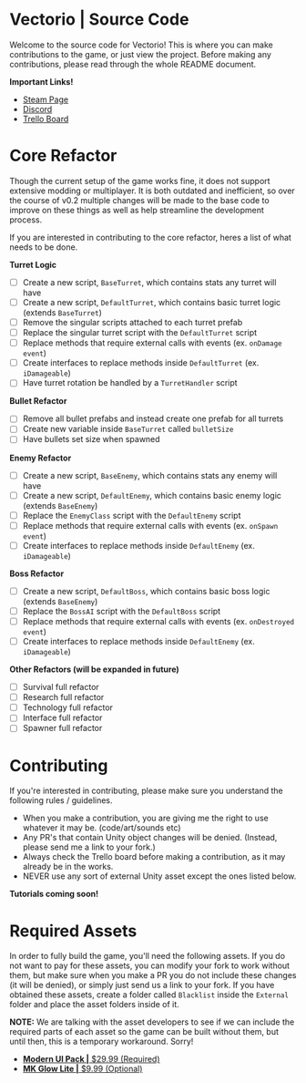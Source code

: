 # Vectorio | Source Code
Welcome to the source code for Vectorio! This is where you can make contributions to the game, or just view the project. Before making any contributions, please read through the whole README document.

**Important Links!** 
- [Steam Page](https://store.steampowered.com/app/1462470/Vectorio__Early_Access/)
- [Discord](https://discord.gg/auDgRJqtT9)
- [Trello Board](https://trello.com/b/BfiySKBr/vectorio)

# Core Refactor 
Though the current setup of the game works fine, it does not support extensive modding or multiplayer. It is both outdated and inefficient, so over the course of v0.2 multiple changes will be made to the base code to improve on these things as well as help streamline the development process. 

If you are interested in contributing to the core refactor, heres a list of what needs to be done.

**Turret Logic**
- [ ] Create a new script, `BaseTurret`, which contains stats any turret will have
- [ ] Create a new script, `DefaultTurret`, which contains basic turret logic (extends `BaseTurret`)
- [ ] Remove the singular scripts attached to each turret prefab
- [ ] Replace the singular turret script with the `DefaultTurret` script
- [ ] Replace methods that require external calls with events (ex. `onDamage event`)
- [ ] Create interfaces to replace methods inside `DefaultTurret` (ex. `iDamageable`)
- [ ] Have turret rotation be handled by a `TurretHandler` script

**Bullet Refactor**
- [ ] Remove all bullet prefabs and instead create one prefab for all turrets
- [ ] Create new variable inside `BaseTurret` called `bulletSize` 
- [ ] Have bullets set size when spawned 

**Enemy Refactor**
- [ ] Create a new script, `BaseEnemy`, which contains stats any enemy will have
- [ ] Create a new script, `DefaultEnemy`, which contains basic enemy logic (extends `BaseEnemy`)
- [ ] Replace the `EnemyClass` script with the `DefaultEnemy` script
- [ ] Replace methods that require external calls with events (ex. `onSpawn event`)
- [ ] Create interfaces to replace methods inside `DefaultEnemy` (ex. `iDamageable`)

**Boss Refactor**
- [ ] Create a new script, `DefaultBoss`, which contains basic boss logic (extends `BaseEnemy`)
- [ ] Replace the `BossAI` script with the `DefaultBoss` script
- [ ] Replace methods that require external calls with events (ex. `onDestroyed event`)
- [ ] Create interfaces to replace methods inside `DefaultEnemy` (ex. `iDamageable`)

**Other Refactors (will be expanded in future)**
- [ ] Survival full refactor 
- [ ] Research full refactor
- [ ] Technology full refactor
- [ ] Interface full refactor
- [ ] Spawner full refactor

# Contributing
If you're interested in contributing, please make sure you understand the following rules / guidelines.

- When you make a contribution, you are giving me the right to use whatever it may be. (code/art/sounds etc)
- Any PR's that contain Unity object changes will be denied. (Instead, please send me a link to your fork.)
- Always check the Trello board before making a contribution, as it may already be in the works. 
- NEVER use any sort of external Unity asset except the ones listed below. 

**Tutorials coming soon!**

# Required Assets
In order to fully build the game, you'll need the following assets. If you do not want to pay for these assets, you can modify your fork to work without them, but make sure when you make a PR you do not include these changes (it will be denied), or simply just send us a link to your fork. If you have obtained these assets, create a folder called `Blacklist` inside the `External` folder and place the asset folders inside of it. 

**NOTE:** We are talking with the asset developers to see if we can include the required parts of each asset so the game can be built without them, but until then, this is a temporary workaround. Sorry!

- [**Modern UI Pack |** $29.99 (Required)](https://assetstore.unity.com/packages/tools/gui/modern-ui-pack-150824)
- [**MK Glow Lite |** $9.99 (Optional)](https://assetstore.unity.com/packages/vfx/shaders/fullscreen-camera-effects/mk-glow-lite-155643)
